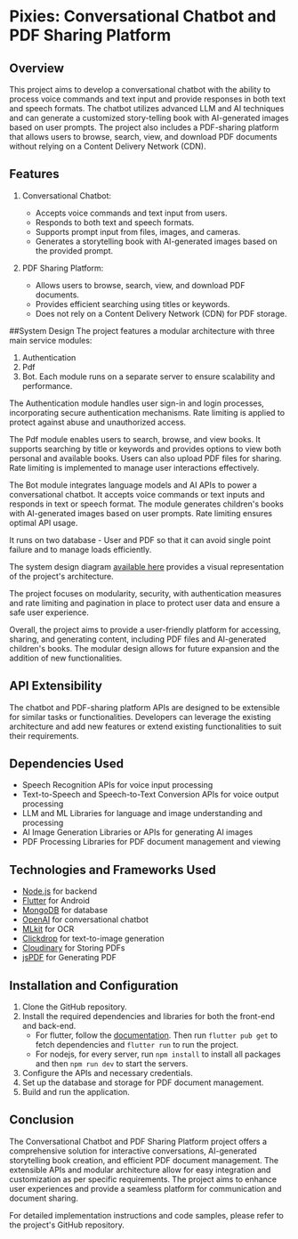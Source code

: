 # Pixies: Conversational Chatbot and PDF Sharing Platform

## Overview
This project aims to develop a conversational chatbot with the ability to process voice commands and text input and provide responses in both text and speech formats. The chatbot utilizes advanced LLM and AI techniques and can generate a customized story-telling book with AI-generated images based on user prompts. The project also includes a PDF-sharing platform that allows users to browse, search, view, and download PDF documents without relying on a Content Delivery Network (CDN).

## Features
1. Conversational Chatbot:
   - Accepts voice commands and text input from users.
   - Responds to both text and speech formats.
   - Supports prompt input from files, images, and cameras.
   - Generates a storytelling book with AI-generated images based on the provided prompt.

2. PDF Sharing Platform:
   - Allows users to browse, search, view, and download PDF documents.
   - Provides efficient searching using titles or keywords.
   - Does not rely on a Content Delivery Network (CDN) for PDF storage.
     
##System Design
The project features a modular architecture with three main service modules: 
1. Authentication
2. Pdf
3. Bot.
Each module runs on a separate server to ensure scalability and performance.

The Authentication module handles user sign-in and login processes, incorporating secure authentication mechanisms. Rate limiting is applied to protect against abuse and unauthorized access.

The Pdf module enables users to search, browse, and view books. It supports searching by title or keywords and provides options to view both personal and available books. Users can also upload PDF files for sharing. Rate limiting is implemented to manage user interactions effectively.

The Bot module integrates language models and AI APIs to power a conversational chatbot. It accepts voice commands or text inputs and responds in text or speech format. The module generates children's books with AI-generated images based on user prompts. Rate limiting ensures optimal API usage.

It runs on two database - User and PDF so that it can avoid single point failure and to manage loads efficiently.

The system design diagram [available here](https://drive.google.com/file/d/1SbawCKdHk-OthCNwvHq3PQF3NbuIWFAD/view?usp=sharing) provides a visual representation of the project's architecture.

The project focuses on modularity, security, with authentication measures and rate limiting and pagination in place to protect user data and ensure a safe user experience.

Overall, the project aims to provide a user-friendly platform for accessing, sharing, and generating content, including PDF files and AI-generated children's books. The modular design allows for future expansion and the addition of new functionalities.

## API Extensibility
The chatbot and PDF-sharing platform APIs are designed to be extensible for similar tasks or functionalities. Developers can leverage the existing architecture and add new features or extend existing functionalities to suit their requirements.

## Dependencies Used
- Speech Recognition APIs for voice input processing
- Text-to-Speech and Speech-to-Text Conversion APIs for voice output processing
- LLM and ML Libraries for language and image understanding and processing
- AI Image Generation Libraries or APIs for generating AI images
- PDF Processing Libraries for PDF document management and viewing

## Technologies and Frameworks Used
- [Node.js](https://nodejs.org/en) for backend
- [Flutter](https://flutter.dev/) for Android
- [MongoDB](https://www.mongodb.com/atlas/database) for database
- [OpenAI](https://openai.com/) for conversational chatbot
- [MLkit](https://developers.google.com/ml-kit) for OCR
- [Clickdrop](https://clipdrop.co/) for text-to-image generation
- [Cloudinary](https://cloudinary.com/) for Storing PDFs
- [jsPDF](https://github.com/parallax/jsPDF) for Generating PDF

## Installation and Configuration
1. Clone the GitHub repository.
2. Install the required dependencies and libraries for both the front-end and back-end.
   - For flutter, follow the [documentation](https://docs.flutter.dev/get-started/install). Then run ```flutter pub get``` to fetch dependencies and ```flutter run``` to run the project.
   - For nodejs, for every server, run ```npm install``` to install all packages and then ```npm run dev``` to start the servers.
4. Configure the APIs and necessary credentials.
5. Set up the database and storage for PDF document management.
6. Build and run the application.

## Conclusion
The Conversational Chatbot and PDF Sharing Platform project offers a comprehensive solution for interactive conversations, AI-generated storytelling book creation, and efficient PDF document management. The extensible APIs and modular architecture allow for easy integration and customization as per specific requirements. The project aims to enhance user experiences and provide a seamless platform for communication and document sharing.

For detailed implementation instructions and code samples, please refer to the project's GitHub repository.
